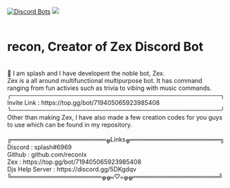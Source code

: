[![Discord Bots](https://top.gg/api/widget/719405065923985408.svg)](https://top.gg/bot/719405065923985408) ![](https://i.imgur.com/0P7zL2L.png) <br>
<br />
# recon, Creator of Zex Discord Bot<br>
<br />
👋 I am splash and I have developent the noble bot, Zex.<br>Zex is a all around multifunctional multipurpose bot. It has command ranging from fun activies such as trivia to vibing with music commands.<br>
╭─────────────────────────────────────────────────╮<br>
Invite Link : https://top.gg/bot/719405065923985408 <br>
╰─────────────────────────────────────────────────╯<br>
Other than making Zex, I have also made a few creation codes for you guys to use which can be found in my repository. <br>
<br />
╔══════════════════════ஓLinksஓ═════════════════════╗<br>
Discord : splash#6969 <br>
Github : github.com/reconlx <br>
Zex : https://top.gg/bot/719405065923985408 <br>
Djs Help Server : https://discord.gg/5DKgdqv <br>
╚═════════════════════ஓஓ๑♡๑ஓஓ════════════════════╝

